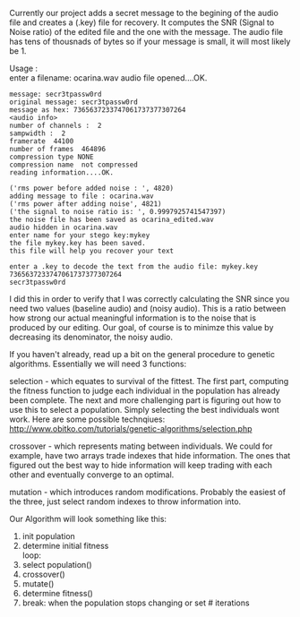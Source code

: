 Currently our project adds a secret message to the begining of the audio file and creates a (.key) file for recovery. It computes the SNR (Signal to Noise ratio) of the edited file 
and the one with the message. The audio file has tens of thousnads of bytes so if your message is small, it will most likely be 1.

Usage : 		
	enter a filename: ocarina.wav
	audio file opened....OK.

	message: secr3tpassw0rd
	original message: secr3tpassw0rd
	message as hex: 7365637233747061737377307264
	<audio info>
	number of channels :  2
	sampwidth :  2
	framerate  44100
	number of frames  464896
	compression type NONE
	compression name  not compressed
	reading information....OK.

	('rms power before added noise : ', 4820)
	adding message to file : ocarina.wav
	('rms power after adding noise', 4821)
	('the signal to noise ratio is: ', 0.9997925741547397)
	the noise file has been saved as ocarina_edited.wav
	audio hidden in ocarina.wav
	enter name for your stego key:mykey
	the file mykey.key has been saved.
	this file will help you recover your text

	enter a .key to decode the text from the audio file: mykey.key
	7365637233747061737377307264
	secr3tpassw0rd

	


I did this in order to verify that I was correctly calculating the SNR since you need two values (baseline audio) and (noisy audio).
This is a ratio between how strong our actual meaningful information is to the noise that is produced by our editing. Our goal, of course is to minimze
this value by decreasing its denominator, the noisy audio. 

If you haven't already, read up a bit on the general procedure to genetic algorithms.
Essentially we will need 3 functions:

selection - 
	which equates to survival of the fittest. The first part, computing the fitness function to judge each individual in the population has already been complete. 
	The next and more challenging part is figuring out how to use this to select a population. Simply selecting the best individuals wont work.
	Here are some possible technqiues: http://www.obitko.com/tutorials/genetic-algorithms/selection.php

crossover - 
	which represents mating between individuals. We could for example, have two arrays  trade indexes that hide information. The ones that figured out the best way to hide information will keep trading with each
	other and eventually converge to an optimal.

mutation - which introduces random modifications. Probably the easiest of the three, just select random indexes to throw information into.
 

Our Algorithm will look something like this:	<br />
1. init population <br />
2. determine initial fitness	<br />
loop:	<br />
3. select population()	<br />
4. crossover()	<br />
5. mutate()	<br />
6. determine fitness()	<br />
7. break: when the population stops changing or set # iterations	<br />

